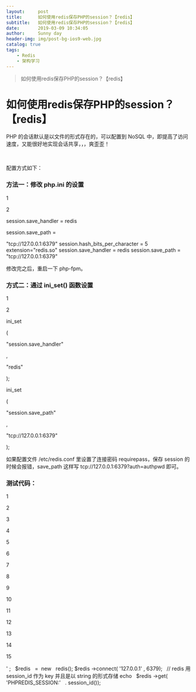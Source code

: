 ```yaml
---
layout:     post
title:      如何使用redis保存PHP的session？【redis】
subtitle:   如何使用redis保存PHP的session？【redis】
date:       2019-03-09 10:34:05
author:     Sunny day
header-img: img/post-bg-ios9-web.jpg
catalog: true
tags:
    - Redis
    - 架构学习
---
```


>如何使用redis保存PHP的session？【redis】

# 如何使用redis保存PHP的session？【redis】


PHP 的会话默认是以文件的形式存在的，可以配置到 NoSQL 中，即提高了访问速度，又能很好地实现会话共享，，，爽歪歪！ 

 

配置方式如下：

### 方法一：修改 php.ini 的设置

1

2

session.save_handler = redis

session.save_path = 

"tcp://127.0.0.1:6379" 
session.hash_bits_per_character = 5 extension="redis.so" session.save_handler = redis session.save_path = "tcp://127.0.0.1:6379"

修改完之后，重启一下 php-fpm。

### 方式二：通过 ini_set() 函数设置

1

2

ini_set

(

"session.save_handler"

, 

"redis"

);

ini_set

(

"session.save_path"

, 

"tcp://127.0.0.1:6379"

);

如果配置文件 /etc/redis.conf 里设置了连接密码 requirepass，保存 session 的时候会报错，save_path 这样写 tcp://127.0.0.1:6379?auth=authpwd 即可。

### 测试代码：

1

2

3

4

5

6

7

8

9

10

11

12

13

14

15

<?php

// 如果未修改php.ini下面两行注释去掉

// ini_set('session.save_handler', 'redis');

// ini_set('session.save_path', 'tcp://127.0.0.1:6379');

 

session_start();

$_SESSION

[

'sessionid'

] = 

'this is session content!'

;

echo
 

$_SESSION

[

'sessionid'

];

echo
 

'<br/>'

;

 

$redis
 

= 

new
 

redis();

$redis

->connect(

'127.0.0.1'

, 6379);

 

// redis 用 session_id 作为 key 并且是以 string 的形式存储

echo
 

$redis

->get(

'PHPREDIS_SESSION:'
 

. session_id());
